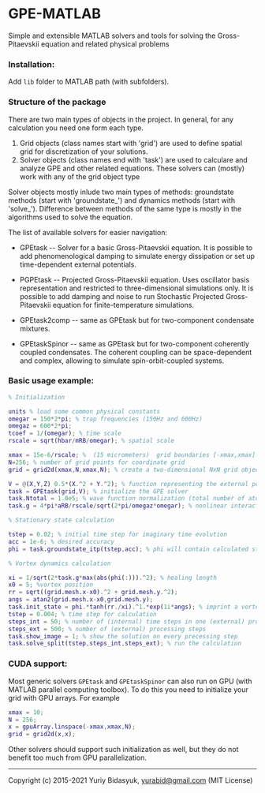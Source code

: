 # GPE-MATLAB

Simple and extensible MATLAB solvers and tools for solving the Gross-Pitaevskii equation and related physical problems

### Installation: 
Add `lib` folder to MATLAB path (with subfolders).

### Structure of the package
There are two main types of objects in the project. In general, for any calculation you need one form each type.

1. Grid objects (class names start with 'grid') are used to define spatial grid for discretization of your solutions.
2. Solver objects (class names end with 'task') are used to calculare and analyze GPE and other related equations. These solvers can (mostly) work with any of the grid object type

Solver objects mostly inlude two main types of methods: groundstate methods (start with 'groundstate_') and dynamics methods (start with 'solve_').
Difference between methods of the same type is mostly in the algorithms used to solve the equation.

The list of available solvers for easier navigation:

- GPEtask -- Solver for a basic Gross-Pitaevskii equation. It is possible to add phenomenological damping to simulate energy dissipation or set up time-dependent external potentials.

- PGPEtask -- Projected Gross-Pitaevskii equation. Uses oscillator basis representation and restricted to three-dimensional simulations only. It is possible to add damping and noise to run Stochastic Projected Gross-Pitaevskii equation for finite-temperature simulations.

- GPEtask2comp -- same as GPEtask but for two-component condensate mixtures.

- GPEtaskSpinor -- same as GPEtask but for two-component coherently coupled condensates. The coherent coupling can be space-dependent and complex, allowing to simulate spin-orbit-coupled systems.


### Basic usage example:
```matlab
% Initialization

units % load some common physical constants  
omegar = 150*2*pi; % trap frequencies (150Hz and 600Hz)
omegaz = 600*2*pi;
tcoef = 1/(omegar); % time scale
rscale = sqrt(hbar/mRB/omegar); % spatial scale

xmax = 15e-6/rscale; %  (15 micrometers)  grid boundaries [-xmax,xmax]
N=256; % number of grid points for coordinate grid
grid = grid2d(xmax,N,xmax,N); % create a two-dimensional NxN grid object

V = @(X,Y,Z) 0.5*(X.^2 + Y.^2); % function representing the external potential (must have 3 arguments)
task = GPEtask(grid,V); % initialize the GPE solver
task.Ntotal = 1.0e5; % wave function normalization (total number of atoms)
task.g = 4*pi*aRB/rscale/sqrt(2*pi/omegaz*omegar); % nonlinear interaction constant

% Stationary state calculation

tstep = 0.02; % initial time step for imaginary time evolution
acc = 1e-6; % desired accuracy
phi = task.groundstate_itp(tstep,acc); % phi will contain calculated stationary state

% Vortex dynamics calculation

xi = 1/sqrt(2*task.g*max(abs(phi(:))).^2); % healing length
x0 = 5; %vortex position
rr = sqrt((grid.mesh.x-x0).^2 + grid.mesh.y.^2);
angs = atan2(grid.mesh.x-x0,grid.mesh.y);
task.init_state = phi.*tanh(rr./xi).^1.*exp(1i*angs); % imprint a vortex on the stationary state
tstep = 0.004; % time step for calculation
steps_int = 50; % number of (internal) time steps in one (external) processing step
steps_ext = 500; % number of (external) processing steps
task.show_image = 1; % show the solution on every precessing step
task.solve_split(tstep,steps_int,steps_ext); % run the calculation

```

### CUDA support:
Most generic solvers `GPEtask` and `GPEtaskSpinor` can also run on GPU (with MATLAB parallel computing toolbox).
To do this you need to initialize your grid with GPU arrays. For example

```matlab
xmax = 10;
N = 256;
x = gpuArray.linspace(-xmax,xmax,N);
grid = grid2d(x,x);
```
Other solvers should support such initialization as well, but they do not benefit too much from GPU parallelization.

---------------------

Copyright (c) 2015-2021 Yuriy Bidasyuk, [yurabid@gmail.com](mailto:yurabid@gmail.com) (MIT License)
